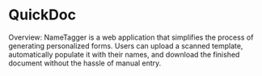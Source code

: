 # QuickDoc

Overview:
NameTagger is a web application that simplifies the process of generating personalized forms. Users can upload a scanned template, automatically populate it with their names, and download the finished document without the hassle of manual entry.

